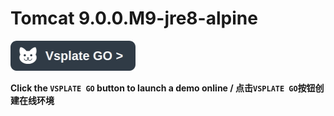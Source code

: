 # Tomcat 9.0.0.M9-jre8-alpine

<a href="https://www.vsplate.com/?docker-compose=https://github.com/vsplate/dcenvs/tomcat/9.0.0.M9-jre8-alpine"><img alt="VSPLATE GO" src="https://raw.githubusercontent.com/vsplate/images/master/vsgo_btn.png" width="200px"></a>

**Click the `VSPLATE GO` button to launch a demo online / 点击`VSPLATE GO`按钮创建在线环境**